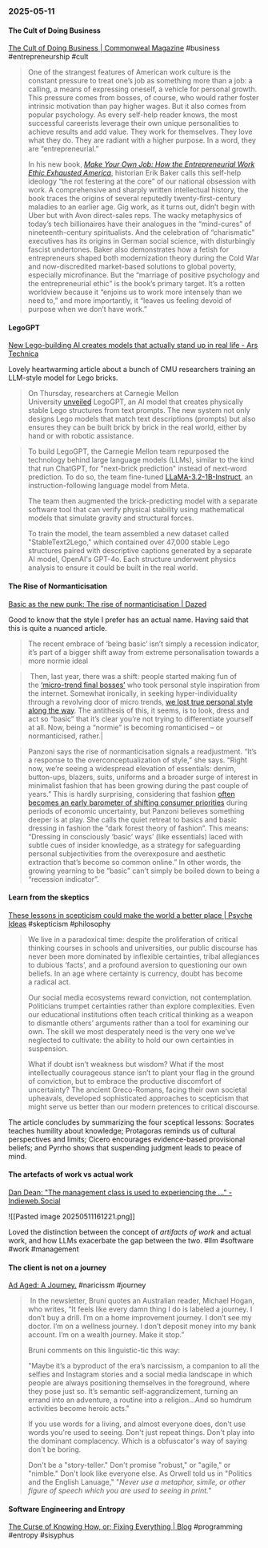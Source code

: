 ### 2025-05-11
#### The Cult of Doing Business
[The Cult of Doing Business | Commonweal Magazine](https://www.commonwealmagazine.org/calvert-work-entrepreneur-ethic-baker-review-job) #business #entrepreneurship #cult

> One of the strangest features of American work culture is the constant pressure to treat one’s job as something more than a job: a calling, a means of expressing oneself, a vehicle for personal growth. This pressure comes from bosses, of course, who would rather foster intrinsic motivation than pay higher wages. But it also comes from popular psychology. As every self-help reader knows, the most successful careerists leverage their own unique personalities to achieve results and add value. They work for themselves. They love what they do. They are radiant with a higher purpose. In a word, they are “entrepreneurial.”
> 
> In his new book, [_Make Your Own Job: How the Entrepreneurial Work Ethic Exhausted America_](https://www.hup.harvard.edu/books/9780674293601), historian Erik Baker calls this self-help ideology “the rot festering at the core” of our national obsession with work. A comprehensive and sharply written intellectual history, the book traces the origins of several reputedly twenty-first-century maladies to an earlier age. Gig work, as it turns out, didn’t begin with Uber but with Avon direct-sales reps. The wacky metaphysics of today’s tech billionaires have their analogues in the “mind-cures” of nineteenth-century spiritualists. And the celebration of “charismatic” executives has its origins in German social science, with disturbingly fascist undertones. Baker also demonstrates how a fetish for entrepreneurs shaped both modernization theory during the Cold War and now-discredited market-based solutions to global poverty, especially microfinance. But the “marriage of positive psychology and the entrepreneurial ethic” is the book’s primary target. It’s a rotten worldview because it “enjoins us to work more intensely than we need to,” and more importantly, it “leaves us feeling devoid of purpose when we don’t have work.”

#### LegoGPT
[New Lego-building AI creates models that actually stand up in real life - Ars Technica](https://arstechnica.com/ai/2025/05/new-ai-model-generates-buildable-lego-creations-from-text-descriptions/) 

Lovely heartwarming article about a bunch of CMU researchers training an LLM-style model for Lego bricks.

> On Thursday, researchers at Carnegie Mellon University [unveiled](https://avalovelace1.github.io/LegoGPT/) LegoGPT, an AI model that creates physically stable Lego structures from text prompts. The new system not only designs Lego models that match text descriptions (prompts) but also ensures they can be built brick by brick in the real world, either by hand or with robotic assistance.

> To build LegoGPT, the Carnegie Mellon team repurposed the technology behind large language models (LLMs), similar to the kind that run ChatGPT, for "next-brick prediction" instead of next-word prediction. To do so, the team fine-tuned [LLaMA-3.2-1B-Instruct](https://huggingface.co/meta-llama/Llama-3.2-1B-Instruct), an instruction-following language model from Meta.
> 
> The team then augmented the brick-predicting model with a separate software tool that can verify physical stability using mathematical models that simulate gravity and structural forces.
> 
> To train the model, the team assembled a new dataset called "StableText2Lego," which contained over 47,000 stable Lego structures paired with descriptive captions generated by a separate AI model, OpenAI's GPT-4o. Each structure underwent physics analysis to ensure it could be built in the real world.

#### The Rise of Normanticisation
[Basic as the new punk: The rise of normanticisation | Dazed](https://www.dazeddigital.com/fashion/article/66791/1/basic-as-the-new-punk-the-rise-of-normanticisation-2025-fashion-trend)

Good to know that the style I prefer has an actual name. Having said that this is quite a nuanced article.

> The recent embrace of ‘being basic’ isn’t simply a recession indicator, it’s part of a bigger shift away from extreme personalisation towards a more normie ideal

>  Then, last year, there was a shift: people started making fun of the [‘micro-trend final bosses’](https://www.tiktok.com/@eugbrandstrat/video/7472556002798341384?lang=en) who took personal style inspiration from the internet. Somewhat ironically, in seeking hyper-individuality through a revolving door of micro trends, [we lost true personal style along the way](https://www.youtube.com/watch?v=pXtBFiF_32k). The antithesis of this, it seems, is to look, dress and act so “basic” that it’s clear you’re not trying to differentiate yourself at all. Now, being a “normie” is becoming romanticised – or normanticised, rather.|

> Panzoni says the rise of normanticisation signals a readjustment. “It’s a response to the overconceptualization of style,” she says. “Right now, we’re seeing a widespread elevation of essentials: denim, button-ups, blazers, suits, uniforms and a broader surge of interest in minimalist fashion that has been growing during the past couple of years.” This is hardly surprising, considering that fashion [often becomes an early barometer of shifting consumer priorities](https://www.globalbankingandfinance.com/recession-fashion-the-business-of-minimalism-in-economic-downturns) during periods of economic uncertainty, but Panzoni believes something deeper is at play. She calls the quiet retreat to basics and basic dressing in fashion the “dark forest theory of fashion”. This means: “Dressing in consciously ‘basic’ ways’ (like essentials) laced with subtle cues of insider knowledge, as a strategy for safeguarding personal subjectivities from the overexposure and aesthetic extraction that’s become so common online.” In other words, the growing yearning to be “basic” can't simply be boiled down to being a “recession indicator”.

#### Learn from the skeptics
[These lessons in scepticism could make the world a better place | Psyche Ideas](https://psyche.co/ideas/these-lessons-in-scepticism-could-make-the-world-a-better-place) #skepticism #philosophy 

> We live in a paradoxical time: despite the proliferation of critical thinking courses in schools and universities, our public discourse has never been more dominated by inflexible certainties, tribal allegiances to dubious ‘facts’, and a profound aversion to questioning our own beliefs. In an age where certainty is currency, doubt has become a radical act.
> 
> Our social media ecosystems reward conviction, not contemplation. Politicians trumpet certainties rather than explore complexities. Even our educational institutions often teach critical thinking as a weapon to dismantle others’ arguments rather than a tool for examining our own. The skill we most desperately need is the very one we’ve neglected to cultivate: the ability to hold our own certainties in suspension.
> 
> What if doubt isn’t weakness but wisdom? What if the most intellectually courageous stance isn’t to plant your flag in the ground of conviction, but to embrace the productive discomfort of uncertainty? The ancient Greco-Romans, facing their own societal upheavals, developed sophisticated approaches to scepticism that might serve us better than our modern pretences to critical discourse.

The article concludes by summarizing the four sceptical lessons: Socrates teaches humility about knowledge; Protagoras reminds us of cultural perspectives and limits; Cicero encourages evidence-based provisional beliefs; and Pyrrho shows that suspending judgment leads to peace of mind.

#### The artefacts of work vs actual work
[Dan Dean: "The management class is used to experiencing the …" -  Indieweb.Social](https://indieweb.social/@dandean/114456179753406240)

![[Pasted image 20250511161221.png]]

Loved the distinction between the concept of  *artifacts of work* and actual work, and how LLMs exacerbate the gap between the two. #llm #software #work #management

#### The client is not on a journey
[Ad Aged: A Journey.](https://adaged.blogspot.com/2025/05/a-journey.html) #naricissm #journey 

>  In the newsletter, Bruni quotes an Australian reader, Michael Hogan, who writes, “It feels like every damn thing I do is labeled a journey. I don’t buy a drill. I’m on a home improvement journey. I don’t see my doctor. I’m on a wellness journey. I don’t deposit money into my bank account. I’m on a wealth journey. Make it stop.” 
> 
> Bruni comments on this linguistic-tic this way:
> 
> "Maybe it’s a byproduct of the era’s narcissism, a companion to all the selfies and Instagram stories and a social media landscape in which people are always positioning themselves in the foreground, where they pose just so. It’s semantic self-aggrandizement, turning an errand into an adventure, a routine into a religion...And so humdrum activities become heroic acts."
> 
> If you use words for a living, and almost everyone does, don't use words you're used to seeing. Don't just repeat things. Don't play into the dominant complacency. Which is a obfuscator's way of saying don't be boring. 
> 
> Don't be a "story-teller." Don't promise "robust," or "agile," or "nimble." Don't look like everyone else. As Orwell told us in "Politics and the English Lanuage," "_Never use a metaphor, simile, or other figure of speech which_ _you are used to seeing in print."_

#### Software Engineering and Entropy
[The Curse of Knowing How, or; Fixing Everything \| Blog](https://notashelf.dev/posts/curse-of-knowing) #programming #entropy #sisyphus

